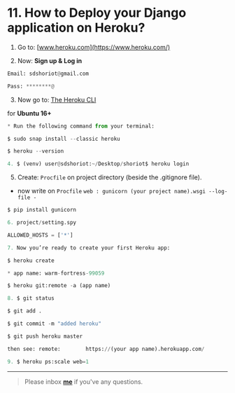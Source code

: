 # 11. How to Deploy your Django application on Heroku?

1. Go to: [www.heroku.com](https://www.heroku.com/)

2. Now: **Sign up & Log in** 
```python
Email: sdshoriot@gmail.com

Pass: ********@
```
3. Now go to: [The Heroku CLI](https://devcenter.heroku.com/articles/heroku-cli) 

for **Ubuntu 16+**
```python
* Run the following command from your terminal:

$ sudo snap install --classic heroku

$ heroku --version 
```
```python
4. $ (venv) user@sdshoriot:~/Desktop/shoriot$ heroku login
```

5. Create: ```Procfile``` on project directory (beside the .gitignore file).

* now write on ```Procfile``` ```web : gunicorn (your project name).wsgi --log-file -```
```python
$ pip install gunicorn
```
```python
6. project/setting.spy

ALLOWED_HOSTS = ['*']
```
```python
7. Now you’re ready to create your first Heroku app:

$ heroku create

* app name: warm-fortress-99059

$ heroku git:remote -a (app name)
```
```python
8. $ git status

$ git add .

$ git commit -m "added heroku"

$ git push heroku master

then see: remote:        https://(your app name).herokuapp.com/
```

```python
9. $ heroku ps:scale web=1
```

---

> Please inbox **[me](https://www.facebook.com/shoriot)** if you've any questions.